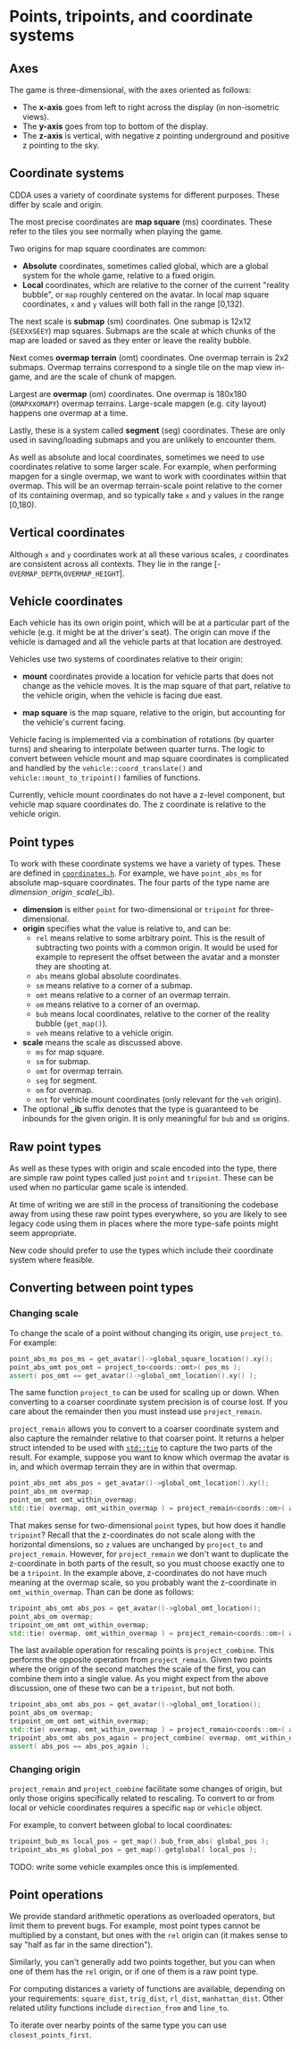 # Points, tripoints, and coordinate systems

## Axes

The game is three-dimensional, with the axes oriented as follows:
* The **x-axis** goes from left to right across the display (in non-isometric
  views).
* The **y-axis** goes from top to bottom of the display.
* The **z-axis** is vertical, with negative z pointing underground and positive
  z pointing to the sky.

## Coordinate systems

CDDA uses a variety of coordinate systems for different purposes.  These differ
by scale and origin.

The most precise coordinates are **map square** (ms) coordinates.  These refer to
the tiles you see normally when playing the game.

Two origins for map square coordinates are common:
* **Absolute** coordinates, sometimes called global, which are a global system
  for the whole game, relative to a fixed origin.
* **Local** coordinates, which are relative to the corner of the current "reality
  bubble", or `map` roughly centered on the avatar.  In local map square
  coordinates, `x` and `y` values will both fall in the range [0,132).

The next scale is **submap** (sm) coordinates.  One submap is 12x12
(`SEEX`x`SEEY`) map squares.  Submaps are the scale at which chunks of the map
are loaded or saved as they enter or leave the reality bubble.

Next comes **overmap terrain** (omt) coordinates.  One overmap terrain is 2x2
submaps.  Overmap terrains correspond to a single tile on the map view in-game,
and are the scale of chunk of mapgen.

Largest are **overmap** (om) coordinates.  One overmap is 180x180
(`OMAPX`x`OMAPY`) overmap terrains.  Large-scale mapgen (e.g. city layout)
happens one overmap at a time.

Lastly, these is a system called **segment** (seg) coordinates.  These are only
used in saving/loading submaps and you are unlikely to encounter them.

As well as absolute and local coordinates, sometimes we need to use coordinates
relative to some larger scale.  For example, when performing mapgen for a
single overmap, we want to work with coordinates within that overmap.  This
will be an overmap terrain-scale point relative to the corner of its containing
overmap, and so typically take `x` and `y` values in the range [0,180).

## Vertical coordinates

Although `x` and `y` coordinates work at all these various scales, `z`
coordinates are consistent across all contexts.  They lie in the range
[-`OVERMAP_DEPTH`,`OVERMAP_HEIGHT`].

## Vehicle coordinates

Each vehicle has its own origin point, which will be at a particular part of
the vehicle (e.g. it might be at the driver's seat).  The origin can move if
the vehicle is damaged and all the vehicle parts at that location are
destroyed.

Vehicles use two systems of coordinates relative to their origin:

* **mount** coordinates provide a location for vehicle parts that does not
  change as the vehicle moves.  It is the map square of that part, relative to
  the vehicle origin, when the vehicle is facing due east.

* **map square** is the map square, relative to the origin, but accounting for
  the vehicle's current facing.

Vehicle facing is implemented via a combination of rotations (by quarter turns)
and shearing to interpolate between quarter turns.  The logic to convert
between vehicle mount and map square coordinates is complicated and handled by
the `vehicle::coord_translate()` and `vehicle::mount_to_tripoint()` families of
functions.

Currently, vehicle mount coordinates do not have a z-level component, but
vehicle map square coordinates do. The z coordinate is relative to the vehicle
origin.

## Point types

To work with these coordinate systems we have a variety of types.  These are
defined in [`coordinates.h`](../src/coordinates.h).  For example, we have
`point_abs_ms` for absolute map-square coordinates.  The four parts of the
type name are *dimension*`_`*origin*`_`*scale*(_ib).

* **dimension** is either `point` for two-dimensional or `tripoint` for
  three-dimensional.
* **origin** specifies what the value is relative to, and can be:
  * `rel` means relative to some arbitrary point.  This is the result of
    subtracting two points with a common origin.  It would be used for example
    to represent the offset between the avatar and a monster they are shooting
    at.
  * `abs` means global absolute coordinates.
  * `sm` means relative to a corner of a submap.
  * `omt` means relative to a corner of an overmap terrain.
  * `om` means relative to a corner of an overmap.
  * `bub` means local coordinates, relative to the corner of the reality bubble (`get_map()`).
  * `veh` means relative to a vehicle origin.
* **scale** means the scale as discussed above.
  * `ms` for map square.
  * `sm` for submap.
  * `omt` for overmap terrain.
  * `seg` for segment.
  * `om` for overmap.
  * `mnt` for vehicle mount coordinates (only relevant for the `veh` origin).
* The optional **_ib** suffix denotes that the type is guaranteed to be inbounds
  for the given origin. It is only meaningful for `bub` and `sm` origins.

## Raw point types

As well as these types with origin and scale encoded into the type, there are
simple raw point types called just `point` and `tripoint`.  These can be used
when no particular game scale is intended.

At time of writing we are still in the process of transitioning the codebase
away from using these raw point types everywhere, so you are likely to see
legacy code using them in places where the more type-safe points might seem
appropriate.

New code should prefer to use the types which include their coordinate system
where feasible.

## Converting between point types

### Changing scale

To change the scale of a point without changing its origin, use `project_to`.
For example:

```c++
point_abs_ms pos_ms = get_avatar()->global_square_location().xy();
point_abs_omt pos_omt = project_to<coords::omt>( pos_ms );
assert( pos_omt == get_avatar()->global_omt_location().xy() );
```

The same function `project_to` can be used for scaling up or down.  When
converting to a coarser coordinate system precision is of course lost.  If you
care about the remainder then you must instead use `project_remain`.

`project_remain` allows you to convert to a coarser coordinate system and also
capture the remainder relative to that coarser point.  It returns a helper
struct intended to be used with
[`std::tie`](https://en.cppreference.com/w/cpp/utility/tuple/tie) to capture
the two parts of the result.  For example, suppose you want to know which
overmap the avatar is in, and which overmap terrain they are in within that
overmap.

```c++
point_abs_omt abs_pos = get_avatar()->global_omt_location().xy();
point_abs_om overmap;
point_om_omt omt_within_overmap;
std::tie( overmap, omt_within_overmap ) = project_remain<coords::om>( abs_pos );
```

That makes sense for two-dimensional `point` types, but how does it handle
`tripoint`?  Recall that the z-coordinates do not scale along with the
horizontal dimensions, so `z` values are unchanged by `project_to` and
`project_remain`.  However, for `project_remain` we don't want to duplicate the
z-coordinate in both parts of the result, so you must choose exactly one to be
a `tripoint`.  In the example above, z-coordinates do not have much meaning at
the overmap scale, so you probably want the z-coordinate in
`omt_within_overmap`.  Than can be done as follows:

```c++
tripoint_abs_omt abs_pos = get_avatar()->global_omt_location();
point_abs_om overmap;
tripoint_om_omt omt_within_overmap;
std::tie( overmap, omt_within_overmap ) = project_remain<coords::om>( abs_pos );
```

The last available operation for rescaling points is `project_combine`.  This
performs the opposite operation from `project_remain`.  Given two points where
the origin of the second matches the scale of the first, you can combine them
into a single value.  As you might expect from the above discussion, one of
these two can be a `tripoint`, but not both.

```c++
tripoint_abs_omt abs_pos = get_avatar()->global_omt_location();
point_abs_om overmap;
tripoint_om_omt omt_within_overmap;
std::tie( overmap, omt_within_overmap ) = project_remain<coords::om>( abs_pos );
tripoint_abs_omt abs_pos_again = project_combine( overmap, omt_within_overmap );
assert( abs_pos == abs_pos_again );
```

### Changing origin

`project_remain` and `project_combine` facilitate some changes of origin, but
only those origins specifically related to rescaling.  To convert to or from
local or vehicle coordinates requires a specific `map` or `vehicle` object.

For example, to convert between global to local coordinates:
```c++
tripoint_bub_ms local_pos = get_map().bub_from_abs( global_pos );
tripoint_abs_ms global_pos = get_map().getglobal( local_pos );
```

TODO: write some vehicle examples once this is implemented.

## Point operations

We provide standard arithmetic operations as overloaded operators, but limit
them to prevent bugs.  For example, most point types cannot be multiplied by a
constant, but ones with the `rel` origin can (it makes sense to say "half as
far in the same direction").

Similarly, you can't generally add two points together, but you can when one of
them has the `rel` origin, or if one of them is a raw point type.

For computing distances a variety of functions are available, depending on your
requirements: `square_dist`, `trig_dist`, `rl_dist`, `manhattan_dist`.  Other
related utility functions include `direction_from` and `line_to`.

To iterate over nearby points of the same type you can use
`closest_points_first`.
